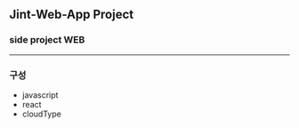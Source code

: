 ## Jint-Web-App Project
### side project WEB
---------------
### 구성
- javascript
- react
- cloudType
